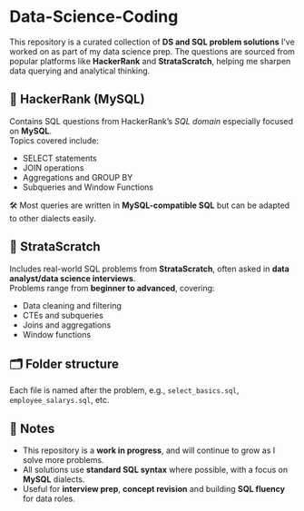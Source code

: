 # Data-Science-Coding

This repository is a curated collection of **DS and SQL problem solutions** I’ve worked on as part of my data science prep. The questions are sourced from popular platforms like **HackerRank** and **StrataScratch**, helping me sharpen data querying and analytical thinking.

## 🔹 HackerRank (MySQL)

Contains SQL questions from HackerRank’s *SQL domain* especially focused on **MySQL**.  
Topics covered include:

- SELECT statements  
- JOIN operations  
- Aggregations and GROUP BY  
- Subqueries and Window Functions  

🛠 Most queries are written in **MySQL-compatible SQL** but can be adapted to other dialects easily.

## 🔹 StrataScratch

Includes real-world SQL problems from **StrataScratch**, often asked in **data analyst/data science interviews**.  
Problems range from **beginner to advanced**, covering:

- Data cleaning and filtering  
- CTEs and subqueries  
- Joins and aggregations  
- Window functions  

## 🗂 **Folder structure**  
Each file is named after the problem, e.g., `select_basics.sql`, `employee_salarys.sql`, etc.

## 📌 Notes

- This repository is a **work in progress**, and will continue to grow as I solve more problems.
- All solutions use **standard SQL syntax** where possible, with a focus on **MySQL** dialects.
- Useful for **interview prep**, **concept revision** and building **SQL fluency** for data roles.

